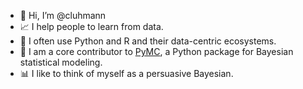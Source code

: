 - 👋 Hi, I’m @cluhmann
- 📈 I help people to learn from data.
- 🐍 I often use Python and R and their data-centric ecosystems.
- 🚀 I am a core contributor to [PyMC](https://github.com/pymc-devs/pymc), a Python package for Bayesian statistical modeling.
- 📊 I like to think of myself as a persuasive Bayesian.


<!---
cluhmann/cluhmann is a ✨ special ✨ repository because its `README.md` (this file) appears on your GitHub profile.
You can click the Preview link to take a look at your changes.
--->

